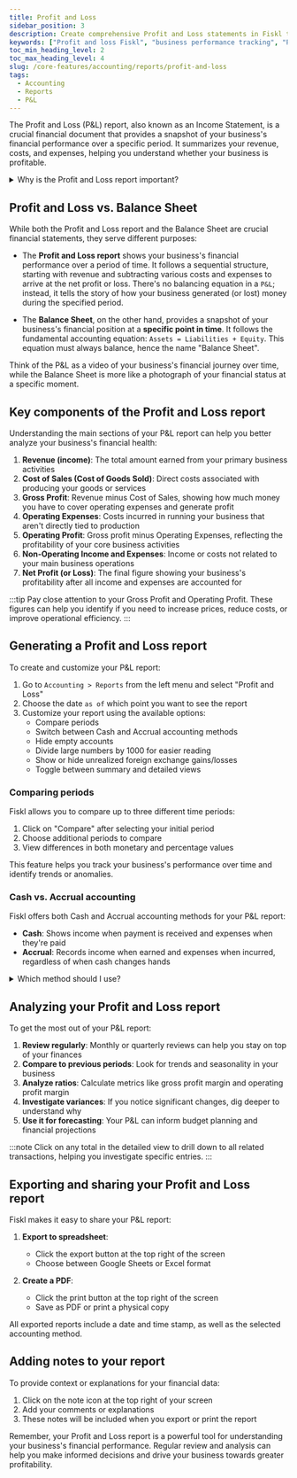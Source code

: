 ```yaml
---
title: Profit and Loss
sidebar_position: 3
description: Create comprehensive Profit and Loss statements in Fiskl to track business performance effectively and drive financial growth.
keywords: ["Profit and loss Fiskl", "business performance tracking", "P&L statement", "financial reporting"]
toc_min_heading_level: 2
toc_max_heading_level: 4
slug: /core-features/accounting/reports/profit-and-loss
tags:
  - Accounting
  - Reports
  - P&L
---
```


The Profit and Loss (P&L) report, also known as an Income Statement, is a crucial financial document that provides a snapshot of your business's financial performance over a specific period. It summarizes your revenue, costs, and expenses, helping you understand whether your business is profitable.

<details>
<summary>Why is the Profit and Loss report important?</summary>

The P&L report is essential because it:
- Shows if your business is making money
- Helps identify areas where you can cut costs
- Is required for tax filing and loan applications
- Provides insights for business decision-making
</details>

## Profit and Loss vs. Balance Sheet

While both the Profit and Loss report and the Balance Sheet are crucial financial statements, they serve different purposes:

- The **Profit and Loss report** shows your business's financial performance over a period of time. It follows a sequential structure, starting with revenue and subtracting various costs and expenses to arrive at the net profit or loss. There's no balancing equation in a `P&L`; instead, it tells the story of how your business generated (or lost) money during the specified period.

- The **Balance Sheet**, on the other hand, provides a snapshot of your business's financial position at a **specific point in time**. It follows the fundamental accounting equation: `Assets = Liabilities + Equity`. This equation must always balance, hence the name "Balance Sheet".

Think of the P&L as a video of your business's financial journey over time, while the Balance Sheet is more like a photograph of your financial status at a specific moment.

## Key components of the Profit and Loss report

Understanding the main sections of your P&L report can help you better analyze your business's financial health:

1. **Revenue (income)**: The total amount earned from your primary business activities
1. **Cost of Sales (Cost of Goods Sold)**: Direct costs associated with producing your goods or services
1. **Gross Profit**: Revenue minus Cost of Sales, showing how much money you have to cover operating expenses and generate profit
1. **Operating Expenses**: Costs incurred in running your business that aren't directly tied to production
1. **Operating Profit**: Gross profit minus Operating Expenses, reflecting the profitability of your core business activities
1. **Non-Operating Income and Expenses**: Income or costs not related to your main business operations
1. **Net Profit (or Loss)**: The final figure showing your business's profitability after all income and expenses are accounted for

:::tip
Pay close attention to your Gross Profit and Operating Profit. These figures can help you identify if you need to increase prices, reduce costs, or improve operational efficiency.
:::

## Generating a Profit and Loss report

To create and customize your P&L report:

1. Go to `Accounting > Reports` from the left menu and select "Profit and Loss"
1. Choose the date `as of` which point you want to see the report
1. Customize your report using the available options:
   - Compare periods
   - Switch between Cash and Accrual accounting methods
   - Hide empty accounts
   - Divide large numbers by 1000 for easier reading
   - Show or hide unrealized foreign exchange gains/losses
   - Toggle between summary and detailed views

### Comparing periods

Fiskl allows you to compare up to three different time periods:

1. Click on "Compare" after selecting your initial period
1. Choose additional periods to compare
1. View differences in both monetary and percentage values

This feature helps you track your business's performance over time and identify trends or anomalies.

### Cash vs. Accrual accounting

Fiskl offers both Cash and Accrual accounting methods for your P&L report:

- **Cash**: Shows income when payment is received and expenses when they're paid
- **Accrual**: Records income when earned and expenses when incurred, regardless of when cash changes hands

<details>
<summary>Which method should I use?</summary>

Learn more about the differences between [Cash vs Accrual accounting](../../../Glossary/terms/cash-vs-accrual) and how you can easily switch between them in Fiskl.

</details>

## Analyzing your Profit and Loss report

To get the most out of your P&L report:

1. **Review regularly**: Monthly or quarterly reviews can help you stay on top of your finances
2. **Compare to previous periods**: Look for trends and seasonality in your business
3. **Analyze ratios**: Calculate metrics like gross profit margin and operating profit margin
4. **Investigate variances**: If you notice significant changes, dig deeper to understand why
5. **Use it for forecasting**: Your P&L can inform budget planning and financial projections

:::note
Click on any total in the detailed view to drill down to all related transactions, helping you investigate specific entries.
:::

## Exporting and sharing your Profit and Loss report

Fiskl makes it easy to share your P&L report:

1. **Export to spreadsheet**:

   - Click the export button at the top right of the screen
   - Choose between Google Sheets or Excel format

2. **Create a PDF**:

   - Click the print button at the top right of the screen
   - Save as PDF or print a physical copy

All exported reports include a date and time stamp, as well as the selected accounting method.

## Adding notes to your report

To provide context or explanations for your financial data:

1. Click on the note icon at the top right of your screen
2. Add your comments or explanations
3. These notes will be included when you export or print the report

Remember, your Profit and Loss report is a powerful tool for understanding your business's financial performance. Regular review and analysis can help you make informed decisions and drive your business towards greater profitability.

